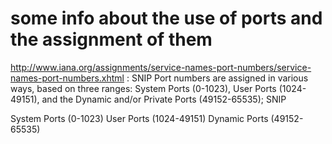 some info about the use of ports and the assignment of them
===========================================================


http://www.iana.org/assignments/service-names-port-numbers/service-names-port-numbers.xhtml : SNIP Port numbers are assigned in various ways, based on three ranges: System Ports (0-1023), User Ports (1024-49151), and the Dynamic and/or Private Ports (49152-65535); SNIP


System Ports (0-1023)
User Ports (1024-49151)
Dynamic Ports (49152-65535)
